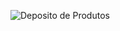 ![Deposito de Produtos](https://github.com/RodrigoRPessanha/Deposito_de_Produtos/assets/96801642/82990340-db56-4c8c-86bf-1d59feb48ee4)
